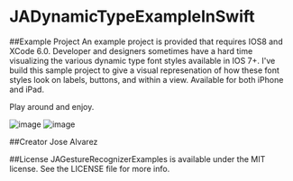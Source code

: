 JADynamicTypeExampleInSwift
===========================

##Example Project
An example project is provided that requires IOS8 and XCode 6.0. 
Developer and designers sometimes have a hard time visualizing the various dynamic type font styles available in IOS 7+. I've build this sample project to give a visual represenation of how these font styles look on labels, buttons, and within a view. Available for both iPhone and iPad. 

Play around and enjoy. 

![image](http://i.imgur.com/jiQNAvx.png)
![image](http://i.imgur.com/iIdDeKe.png)

##Creator
Jose Alvarez

##License
JAGestureRecognizerExamples is available under the MIT license. See the LICENSE file for more info.
